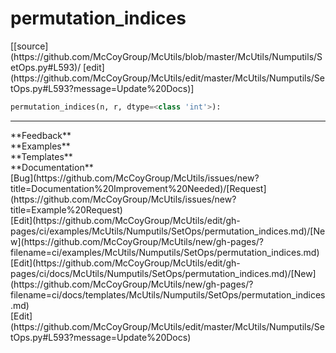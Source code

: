 # <a id="McUtils.McUtils.Numputils.SetOps.permutation_indices">permutation_indices</a>
<div class="docs-source-link" markdown="1">
[[source](https://github.com/McCoyGroup/McUtils/blob/master/McUtils/Numputils/SetOps.py#L593)/
[edit](https://github.com/McCoyGroup/McUtils/edit/master/McUtils/Numputils/SetOps.py#L593?message=Update%20Docs)]
</div>

```python
permutation_indices(n, r, dtype=<class 'int'>): 
```













---


<div markdown="1" class="text-secondary">
<div class="container">
  <div class="row">
   <div class="col" markdown="1">
**Feedback**   
</div>
   <div class="col" markdown="1">
**Examples**   
</div>
   <div class="col" markdown="1">
**Templates**   
</div>
   <div class="col" markdown="1">
**Documentation**   
</div>
   <div class="col" markdown="1">
   
</div>
   <div class="col" markdown="1">
   
</div>
   <div class="col" markdown="1">
   
</div>
</div>
  <div class="row">
   <div class="col" markdown="1">
[Bug](https://github.com/McCoyGroup/McUtils/issues/new?title=Documentation%20Improvement%20Needed)/[Request](https://github.com/McCoyGroup/McUtils/issues/new?title=Example%20Request)   
</div>
   <div class="col" markdown="1">
[Edit](https://github.com/McCoyGroup/McUtils/edit/gh-pages/ci/examples/McUtils/Numputils/SetOps/permutation_indices.md)/[New](https://github.com/McCoyGroup/McUtils/new/gh-pages/?filename=ci/examples/McUtils/Numputils/SetOps/permutation_indices.md)   
</div>
   <div class="col" markdown="1">
[Edit](https://github.com/McCoyGroup/McUtils/edit/gh-pages/ci/docs/McUtils/Numputils/SetOps/permutation_indices.md)/[New](https://github.com/McCoyGroup/McUtils/new/gh-pages/?filename=ci/docs/templates/McUtils/Numputils/SetOps/permutation_indices.md)   
</div>
   <div class="col" markdown="1">
[Edit](https://github.com/McCoyGroup/McUtils/edit/master/McUtils/Numputils/SetOps.py#L593?message=Update%20Docs)   
</div>
   <div class="col" markdown="1">
   
</div>
   <div class="col" markdown="1">
   
</div>
   <div class="col" markdown="1">
   
</div>
</div>
</div>
</div>